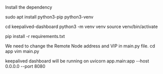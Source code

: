 Install the dependency

sudo apt install python3-pip python3-venv

cd keepalived-dashboard
python3 -m venv venv
source venv/bin/activate

pip install -r requirements.txt

We need to change the Remote Node address and VIP in main.py file.
cd app
vim main.py


keepalived dashboard will be running on 
uvicorn app.main:app --host 0.0.0.0 --port 8080

